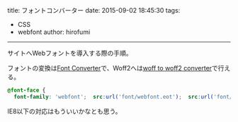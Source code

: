 title: フォントコンバーター
date: 2015-09-02 18:45:30
tags:
- CSS
- webfont
author: hirofumi

---
サイトへWebフォントを導入する際の手順。

フォントの変換は[Font Converter](http://www.fontconverter.org/en.html)で、Woff2へは[woff to woff2 converter](https://everythingfonts.com/woff-to-woff2)で行える。

```css
@font-face {
  font-family: 'webfont';  src:url('font/webfont.eot');  src:url('font/webfont.eot?#iefix') format('embedded-opentype'),      url('font/webfont.woff2') format('woff2')      url('font/webfont.woff') format('woff'),      url('font/webfont.ttf') format('truetype'),      url('font/webfont.svg#icomoon') format('svg');}
```

IE8以下の対応はもういいかなとも思う。